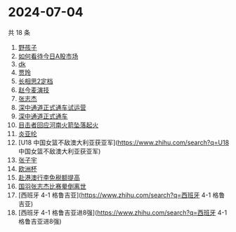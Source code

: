 # 2024-07-04

共 18 条

<!-- BEGIN ZHIHUSEARCH -->
<!-- 最后更新时间 Thu Jul 04 2024 14:16:34 GMT+0800 (China Standard Time) -->
1. [野孩子](https://www.zhihu.com/search?q=野孩子)
1. [如何看待今日A股市场](https://www.zhihu.com/search?q=如何看待今日A股市场)
1. [dk](https://www.zhihu.com/search?q=dk)
1. [贾玲](https://www.zhihu.com/search?q=贾玲)
1. [长相思2定档](https://www.zhihu.com/search?q=长相思2定档)
1. [赵今麦演技](https://www.zhihu.com/search?q=赵今麦演技)
1. [张志杰](https://www.zhihu.com/search?q=张志杰)
1. [深中通道正式通车试运营](https://www.zhihu.com/search?q=深中通道正式通车试运营)
1. [深中通道正式通车](https://www.zhihu.com/search?q=深中通道正式通车)
1. [目击者回应河南火箭坠落起火](https://www.zhihu.com/search?q=目击者回应河南火箭坠落起火)
1. [炎亚纶](https://www.zhihu.com/search?q=炎亚纶)
1. [U18 中国女篮不敌澳大利亚获亚军](https://www.zhihu.com/search?q=U18 中国女篮不敌澳大利亚获亚军)
1. [张子宇](https://www.zhihu.com/search?q=张子宇)
1. [欧洲杯](https://www.zhihu.com/search?q=欧洲杯)
1. [赴港澳行李免税额提高](https://www.zhihu.com/search?q=赴港澳行李免税额提高)
1. [国羽张志杰比赛晕倒离世](https://www.zhihu.com/search?q=国羽张志杰比赛晕倒离世)
1. [西班牙 4-1 格鲁吉亚](https://www.zhihu.com/search?q=西班牙 4-1 格鲁吉亚)
1. [西班牙 4-1 格鲁吉亚进8强](https://www.zhihu.com/search?q=西班牙 4-1 格鲁吉亚进8强)
<!-- END ZHIHUSEARCH -->
